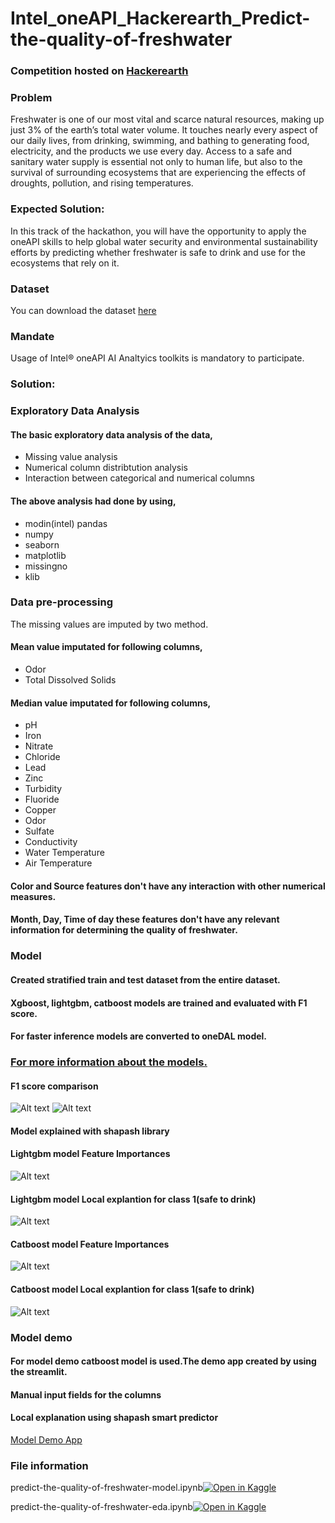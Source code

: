 # Intel_oneAPI_Hackerearth_Predict-the-quality-of-freshwater

### Competition hosted on <a href="https://www.hackerearth.com/challenges/hackathon/intel-oneapi-hackathon-for-open-innovation/">Hackerearth</a>

### Problem

Freshwater is one of our most vital and scarce natural resources, making up just 3% of the earth’s total water volume. It touches nearly every aspect of our daily lives, from drinking, swimming, and bathing to generating food, electricity, and the products we use every day. Access to a safe and sanitary water supply is essential not only to human life, but also to the survival of surrounding ecosystems that are experiencing the effects of droughts, pollution, and rising temperatures.

### Expected Solution:

In this track of the hackathon, you will have the opportunity to apply the oneAPI skills to help global water security and environmental sustainability efforts by predicting whether freshwater is safe to drink and use for the ecosystems that rely on it.

### Dataset

You can download the dataset <a href="https://s3-ap-southeast-1.amazonaws.com/he-public-data/datasetab75fb3.zip">here</a>    

### Mandate 

Usage of Intel® oneAPI AI Analtyics toolkits is mandatory to participate.

### Solution:

### Exploratory Data Analysis
#### The basic exploratory data analysis of the data,
* Missing value analysis
* Numerical column distribtution analysis
* Interaction between categorical and numerical columns
#### The above analysis had done by using,
* modin(intel) pandas  
* numpy
* seaborn
* matplotlib
* missingno
* klib
     
### Data pre-processing
The missing values are imputed by two method.
#### Mean value imputated for following columns,
* Odor
* Total Dissolved Solids
#### Median value imputated for following columns,
* pH
* Iron
* Nitrate
* Chloride
* Lead
* Zinc
* Turbidity
* Fluoride
* Copper
* Odor
* Sulfate
* Conductivity
* Water Temperature
* Air Temperature

#### Color and Source features don't have any interaction with other numerical measures.
#### Month, Day, Time of day these features don't have any relevant information for determining the quality of freshwater.

### Model
#### Created stratified train and test dataset from the entire dataset.
#### Xgboost, lightgbm, catboost models are trained and evaluated with F1 score.
#### For faster inference models are converted to oneDAL model. 
### <a href="https://github.com/hariprasath-v/Intel_oneAPI_Hackerearth_Predict-the-quality-of-freshwater/blob/main/Approach%20Intel%20oneAPI%20Predict%20the%20quality%20of%20freshwater.pdf">For more information about the models.</a>    
#### F1 score comparison
![Alt text](https://github.com/hariprasath-v/Intel_oneAPI_Hackerearth_Predict-the-quality-of-freshwater/blob/main/Model%20Interpretation/F1%20Score%20Comparison.png)
![Alt text](https://github.com/hariprasath-v/Intel_oneAPI_Hackerearth_Predict-the-quality-of-freshwater/blob/main/Model%20Interpretation/F1%20score%20comparison%20dataframe.PNG)

#### Model explained with shapash library

#### Lightgbm model Feature Importances
![Alt text](https://github.com/hariprasath-v/Intel_oneAPI_Hackerearth_Predict-the-quality-of-freshwater/blob/main/Model%20Interpretation/lightgbm%20model%20shapash%20feature%20importances.png)

#### Lightgbm model Local explantion for class 1(safe to drink)
![Alt text](https://github.com/hariprasath-v/Intel_oneAPI_Hackerearth_Predict-the-quality-of-freshwater/blob/main/Model%20Interpretation/lightgbm%20model%20Local%20explantion%20for%20class%201(safe%20to%20drink).png)

#### Catboost model Feature Importances
![Alt text](https://github.com/hariprasath-v/Intel_oneAPI_Hackerearth_Predict-the-quality-of-freshwater/blob/main/Model%20Interpretation/catboost%20model%20shapash%20feature%20importances.png)

#### Catboost model Local explantion for class 1(safe to drink)
![Alt text](https://github.com/hariprasath-v/Intel_oneAPI_Hackerearth_Predict-the-quality-of-freshwater/blob/main/Model%20Interpretation/catboost%20model%20Local%20explantion%20for%20class%201(safe%20to%20drink).png)

### Model demo
#### For model demo catboost model is used.The demo app created by using the streamlit.
#### Manual input fields for the columns
#### Local explanation using shapash smart predictor
<a href="https://freshwater-quality.streamlit.app">Model Demo App</a>  
 



### File information

 predict-the-quality-of-freshwater-model.ipynb[![Open in Kaggle](https://img.shields.io/static/v1?label=&message=Open%20in%20Kaggle&labelColor=grey&color=blue&logo=kaggle)](https://www.kaggle.com/code/hari141v/predict-the-quality-of-freshwater-model)
 
 predict-the-quality-of-freshwater-eda.ipynb[![Open in Kaggle](https://img.shields.io/static/v1?label=&message=Open%20in%20Kaggle&labelColor=grey&color=blue&logo=kaggle)](https://www.kaggle.com/code/hari141v/predict-the-quality-of-freshwater-eda)
 
 
   
        
